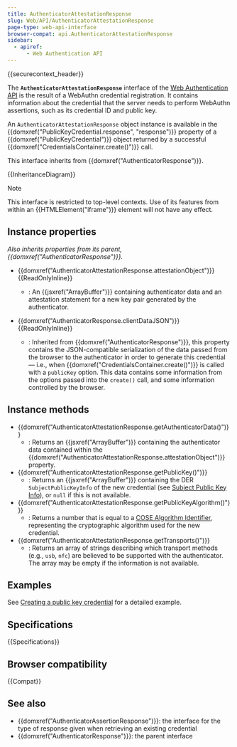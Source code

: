 ```yaml
---
title: AuthenticatorAttestationResponse
slug: Web/API/AuthenticatorAttestationResponse
page-type: web-api-interface
browser-compat: api.AuthenticatorAttestationResponse
sidebar:
  - apiref:
      - Web Authentication API
---
```


{{securecontext_header}}

The **`AuthenticatorAttestationResponse`** interface of the [Web Authentication API](/en-US/docs/Web/API/Web_Authentication_API) is the result of a WebAuthn credential registration. It contains information about the credential that the server needs to perform WebAuthn assertions, such as its credential ID and public key.

An `AuthenticatorAttestationResponse` object instance is available in the {{domxref("PublicKeyCredential.response", "response")}} property of a {{domxref("PublicKeyCredential")}} object returned by a successful {{domxref("CredentialsContainer.create()")}} call.

This interface inherits from {{domxref("AuthenticatorResponse")}}.

{{InheritanceDiagram}}

> [!NOTE]
> This interface is restricted to top-level contexts. Use of its features from within an {{HTMLElement("iframe")}} element will not have any effect.

## Instance properties

_Also inherits properties from its parent, {{domxref("AuthenticatorResponse")}}._

- {{domxref("AuthenticatorAttestationResponse.attestationObject")}} {{ReadOnlyInline}}
  - : An {{jsxref("ArrayBuffer")}} containing authenticator data and an attestation statement for a new key pair generated by the authenticator.

- {{domxref("AuthenticatorResponse.clientDataJSON")}} {{ReadOnlyInline}}
  - : Inherited from {{domxref("AuthenticatorResponse")}}, this property contains the JSON-compatible serialization of the data passed from the browser to the authenticator in order to generate this credential — i.e., when {{domxref("CredentialsContainer.create()")}} is called with a `publicKey` option. This data contains some information from the options passed into the `create()` call, and some information controlled by the browser.

## Instance methods

- {{domxref("AuthenticatorAttestationResponse.getAuthenticatorData()")}}
  - : Returns an {{jsxref("ArrayBuffer")}} containing the authenticator data contained within the {{domxref("AuthenticatorAttestationResponse.attestationObject")}} property.
- {{domxref("AuthenticatorAttestationResponse.getPublicKey()")}}
  - : Returns an {{jsxref("ArrayBuffer")}} containing the DER `SubjectPublicKeyInfo` of the new credential (see [Subject Public Key Info](https://www.rfc-editor.org/rfc/rfc5280#section-4.1.2.7)), or `null` if this is not available.
- {{domxref("AuthenticatorAttestationResponse.getPublicKeyAlgorithm()")}}
  - : Returns a number that is equal to a [COSE Algorithm Identifier](https://www.iana.org/assignments/cose/cose.xhtml#algorithms), representing the cryptographic algorithm used for the new credential.
- {{domxref("AuthenticatorAttestationResponse.getTransports()")}}
  - : Returns an array of strings describing which transport methods (e.g., `usb`, `nfc`) are believed to be supported with the authenticator. The array may be empty if the information is not available.

## Examples

See [Creating a public key credential](/en-US/docs/Web/API/CredentialsContainer/create#creating_a_public_key_credential) for a detailed example.

## Specifications

{{Specifications}}

## Browser compatibility

{{Compat}}

## See also

- {{domxref("AuthenticatorAssertionResponse")}}: the interface for the type of response given when retrieving an existing credential
- {{domxref("AuthenticatorResponse")}}: the parent interface
